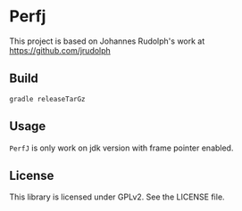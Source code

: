 # Perfj

This project is based on Johannes Rudolph's work at https://github.com/jrudolph

## Build

    gradle releaseTarGz

## Usage

`PerfJ` is only work on jdk version with frame pointer enabled.

## License

This library is licensed under GPLv2. See the LICENSE file.
